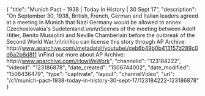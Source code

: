 {
    "title": "Munich Pact - 1938 | Today In History | 30 Sept 17",
    "description": "On September 30, 1938, British, French, German and Italian leaders agreed at a meeting in Munich that Nazi Germany would be allowed to annex Czechoslovakia's Sudetenland.\n\n\nScenes of the meeting between Adolf Hitler, Benito Mussolini and Neville Chamberlain before the outbreak of the Second World War.\n\n\nYou can license this story through AP Archive: http:\/\/www.aparchive.com\/metadata\/youtube\/ceb6b49b0b413157d289c0d6a2b8d8f1 \nFind out more about AP Archive: http:\/\/www.aparchive.com\/HowWeWork",
    "channelid": "123184222",
    "videoid": "123186878",
    "date_created": "1506744002",
    "date_modified": "1508436479",
    "type": "captivate",
    "layout": "channelVideo",
    "url": "\/c1\/munich-pact-1938-today-in-history-30-sept-17\/123184222-123186878"
}